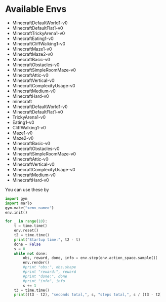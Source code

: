 # Available Envs
* MinecraftDefaultWorld1-v0
* MinecraftDefaultFlat1-v0
* MinecraftTrickyArena1-v0
* MinecraftEating1-v0
* MinecraftCliffWalking1-v0
* MinecraftMaze1-v0
* MinecraftMaze2-v0
* MinecraftBasic-v0
* MinecraftObstacles-v0
* MinecraftSimpleRoomMaze-v0
* MinecraftAttic-v0
* MinecraftVertical-v0
* MinecraftComplexityUsage-v0
* MinecraftMedium-v0
* MinecraftHard-v0
* minecraft
* MinecraftDefaultWorld1-v0
* MinecraftDefaultFlat1-v0
* TrickyArena1-v0
* Eating1-v0
* CliffWalking1-v0
* Maze1-v0
* Maze2-v0
* MinecraftBasic-v0
* MinecraftObstacles-v0
* MinecraftSimpleRoomMaze-v0
* MinecraftAttic-v0
* MinecraftVertical-v0
* MinecraftComplexityUsage-v0
* MinecraftMedium-v0
* MinecraftHard-v0

You can use these by
```python
import gym
import marlo
gym.make("<env_name>")
env.init()

for _ in range(10):
    t = time.time()
    env.reset()
    t2 = time.time()
    print("Startup time:", t2 - t)
    done = False
    s = 0
    while not done:
        obs, reward, done, info = env.step(env.action_space.sample())
        env.render()
        #print "obs:", obs.shape
        #print "reward:", reward
        #print "done:", done
        #print "info", info
        s += 1
    t3 = time.time()
    print((t3 - t2), "seconds total,", s, "steps total,", s / (t3 - t2), "steps/second")
```
